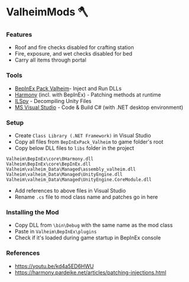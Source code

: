 # ValheimMods 🪓

### Features
- Roof and fire checks disabled for crafting station
- Fire, exposure, and wet checks disabled for bed
- Carry all items through portal

### Tools
- [BepInEx Pack Valheim](https://valheim.thunderstore.io/package/denikson/BepInExPack_Valheim/)- Inject and Run DLLs
- [Harmony](https://harmony.pardeike.net/) (incl. with BepInEx) - Patching methods at runtime
- [ILSpy](https://github.com/icsharpcode/ILSpy) - Decompiling Unity Files
- [MS Visual Studio](https://visualstudio.microsoft.com/) - Code & Build C# (with .NET desktop environment)

### Setup
- Create `Class Library (.NET Framework)` in Visual Studio  
- Copy all files from `BepInExPack_Valheim` to game folder's root
- Copy below DLL files to `libs` folder in the project
```
Valheim\BepInEx\core\0Harmony.dll
Valheim\BepInEx\core\BepInEx.dll
Valheim\valheim_Data\Managed\assembly_valheim.dll
Valheim\valheim_Data\Managed\UnityEngine.dll
Valheim\valheim_Data\Managed\UnityEngine.CoreModule.dll
```
- Add references to above files in Visual Studio
- Rename `.cs` file to mod class name and patches go in here

### Installing the Mod
- Copy DLL from `\bin\Debug` with the same name as the mod class
- Paste in `Valheim\BepInEx\plugins`
- Check if it's loaded during game startup in BepInEx console

### References
- https://youtu.be/kd4a5ED6HWU
- https://harmony.pardeike.net/articles/patching-injections.html
